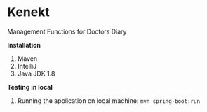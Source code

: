 # Kenekt
Management Functions for Doctors Diary

**Installation**
1. Maven
2. IntelliJ
3. Java JDK 1.8

**Testing in local**

1. Running the application on local machine: `mvn spring-boot:run`
